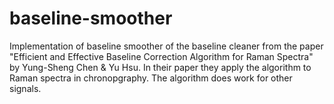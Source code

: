 # baseline-smoother
Implementation of baseline smoother
of the baseline cleaner from the paper "Efficient and Effective Baseline Correction Algorithm for Raman Spectra" by Yung-Sheng Chen & Yu Hsu. In their paper they apply the algorithm to Raman spectra in chronopgraphy. The algorithm does work for other signals. 

